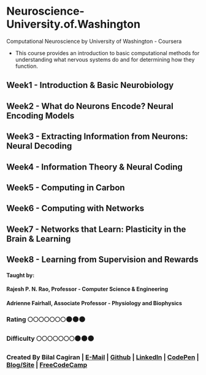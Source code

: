 # Neuroscience-University.of.Washington
Computational Neuroscience by University of Washington - Coursera
* This course provides an introduction to basic computational methods for understanding what nervous systems do and for determining how they function.

## Week1 - Introduction & Basic Neurobiology

## Week2 - What do Neurons Encode? Neural Encoding Models

## Week3 - Extracting Information from Neurons: Neural Decoding

## Week4 - Information Theory & Neural Coding

## Week5 - Computing in Carbon

## Week6 - Computing with Networks

## Week7 - Networks that Learn: Plasticity in the Brain & Learning

## Week8 - Learning from Supervision and Rewards

#### Taught by:
#### Rajesh P. N. Rao, Professor - Computer Science & Engineering
#### Adrienne Fairhall, Associate Professor - Physiology and Biophysics

### Rating :full_moon::full_moon::full_moon::full_moon::full_moon::full_moon::full_moon::new_moon::new_moon::new_moon:
### Difficulty :full_moon::full_moon::full_moon::full_moon::full_moon::full_moon::full_moon::new_moon::new_moon::new_moon:

### Created By Bilal Cagiran | [E-Mail](mailto:bcagiran@hotmail.com) | [Github](https://github.com/extwiii/) | [LinkedIn](https://linkedin.com/in/bilalcagiran) | [CodePen](http://codepen.io/extwiii/) | [Blog/Site](http://bilalcagiran.com) | [FreeCodeCamp](https://www.freecodecamp.com/extwiii) 
